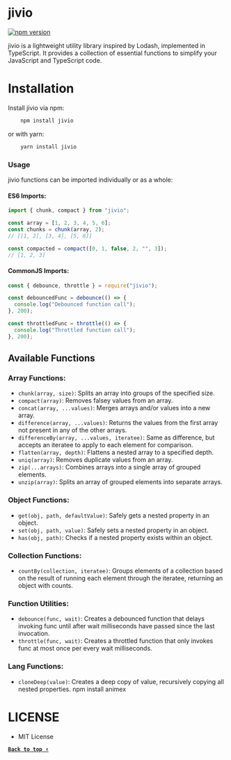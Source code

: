 # jivio

[![npm version](https://img.shields.io/npm/v/jivio.svg)](https://www.npmjs.com/package/jivio)

jivio is a lightweight utility library inspired by Lodash, implemented in TypeScript. It provides a collection of essential functions to simplify your JavaScript and TypeScript code.

# Installation

Install jivio via npm:

```bash
    npm install jivio
```

or with yarn:

```bash
    yarn install jivio
```

### Usage

jivio functions can be imported individually or as a whole:

#### ES6 Imports:

```js
import { chunk, compact } from "jivio";

const array = [1, 2, 3, 4, 5, 6];
const chunks = chunk(array, 2);
// [[1, 2], [3, 4], [5, 6]]

const compacted = compact([0, 1, false, 2, "", 3]);
// [1, 2, 3]
```

#### CommonJS Imports:

```js
const { debounce, throttle } = require("jivio");

const debouncedFunc = debounce(() => {
  console.log("Debounced function call");
}, 200);

const throttledFunc = throttle(() => {
  console.log("Throttled function call");
}, 200);
```

## Available Functions

### Array Functions:

- `chunk(array, size)`: Splits an array into groups of the specified size.
- `compact(array)`: Removes falsey values from an array.
- `concat(array, ...values)`: Merges arrays and/or values into a new array.
- `difference(array, ...values)`: Returns the values from the first array not present in any of the other arrays.
- `differenceBy(array, ...values, iteratee)`: Same as difference, but accepts an iteratee to apply to each element for comparison.
- `flatten(array, depth)`: Flattens a nested array to a specified depth.
- `uniq(array)`: Removes duplicate values from an array.
- `zip(...arrays)`: Combines arrays into a single array of grouped elements.
- `unzip(array)`: Splits an array of grouped elements into separate arrays.

### Object Functions:

- `get(obj, path, defaultValue)`: Safely gets a nested property in an object.
- `set(obj, path, value)`: Safely sets a nested property in an object.
- `has(obj, path)`: Checks if a nested property exists within an object.

### Collection Functions:

- `countBy(collection, iteratee)`: Groups elements of a collection based on the result of running each element through the iteratee, returning an object with counts.

### Function Utilities:

- `debounce(func, wait)`: Creates a debounced function that delays invoking func until after wait milliseconds have passed since the last invocation.
- `throttle(func, wait)`: Creates a throttled function that only invokes func at most once per every wait milliseconds.

### Lang Functions:

- `cloneDeep(value)`: Creates a deep copy of value, recursively copying all nested properties.
  npm install animex

# LICENSE
- MIT License

**[`Back to top ⬆️`](#jivio)**
